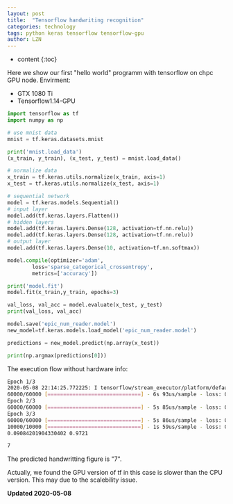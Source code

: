 ```yaml
---
layout: post
title:  "Tensorflow handwriting recognition"
categories: technology
tags: python keras tensorflow tensorflow-gpu 
author: LZN
---
```


* content
{:toc}

Here we show our first "hello world" programm with tensorflow on chpc GPU node. Envirment:

* GTX 1080 Ti
* Tensorflow1.14-GPU

```python
import tensorflow as tf
import numpy as np

# use mnist data
mnist = tf.keras.datasets.mnist

print('mnist.load_data')
(x_train, y_train), (x_test, y_test) = mnist.load_data()

# normalize data
x_train = tf.keras.utils.normalize(x_train, axis=1)
x_test = tf.keras.utils.normalize(x_test, axis=1)

# sequential network
model = tf.keras.models.Sequential()
# input layer
model.add(tf.keras.layers.Flatten())
# hidden layers
model.add(tf.keras.layers.Dense(128, activation=tf.nn.relu))
model.add(tf.keras.layers.Dense(128, activation=tf.nn.relu))
# output layer
model.add(tf.keras.layers.Dense(10, activation=tf.nn.softmax))

model.compile(optimizer='adam',
        loss='sparse_categorical_crossentropy',
        metrics=['accuracy'])

print('model.fit')
model.fit(x_train,y_train, epochs=3)

val_loss, val_acc = model.evaluate(x_test, y_test)
print(val_loss, val_acc)

model.save('epic_num_reader.model')
new_model=tf.keras.models.load_model('epic_num_reader.model')

predictions = new_model.predict(np.array(x_test))

print(np.argmax(predictions[0]))

```

The execution flow without hardware info:
```bash
Epoch 1/3
2020-05-08 22:14:25.772225: I tensorflow/stream_executor/platform/default/dso_loader.cc:42] Successfully opened dynamic library libcublas.so.10
60000/60000 [==============================] - 6s 93us/sample - loss: 0.2649 - acc: 0.9225
Epoch 2/3
60000/60000 [==============================] - 5s 85us/sample - loss: 0.1056 - acc: 0.9682
Epoch 3/3
60000/60000 [==============================] - 5s 86us/sample - loss: 0.0721 - acc: 0.9769
10000/10000 [==============================] - 1s 59us/sample - loss: 0.0908 - acc: 0.9721
0.09084201904330402 0.9721

7
```

The predicted handwritting figure is "7".

Actually, we found the GPU version of tf in this case is slower than the CPU version. This may due to the scalebility issue.

**Updated 2020-05-08**

